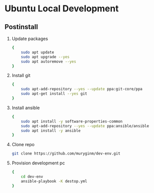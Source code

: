 # Ubuntu Local Development

## Postinstall
1. Update packages
    ```bash
    {
        sudo apt update
        sudo apt upgrade --yes
        sudo apt autoremove --yes
    }
    ```

1. Install git
    ```bash
    {
        sudo apt-add-repository --yes --update ppa:git-core/ppa
        sudo apt-get install --yes git
    }
    ```

1. Install ansible
    ```bash
    {
        sudo apt install -y software-properties-common
        sudo apt-add-repository --yes --update ppa:ansible/ansible
        sudo apt install -y ansible
    }
    ```

1. Clone repo
    ```bash
    git clone https://github.com/muryginm/dev-env.git
    ```

1. Provision development pc
    ```bash
    {
        cd dev-env
        ansible-playbook -K destop.yml
    }
    ```
